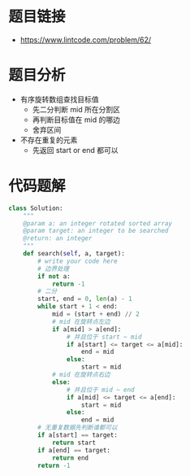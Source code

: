 # 题目链接
- https://www.lintcode.com/problem/62/

# 题目分析
- 有序旋转数组查找目标值
    - 先二分判断 mid 所在分割区
    - 再判断目标值在 mid 的哪边
    - 舍弃区间
- 不存在重复的元素
    - 先返回 start or end 都可以

# 代码题解
```py
class Solution:
    """
    @param a: an integer rotated sorted array
    @param target: an integer to be searched
    @return: an integer
    """
    def search(self, a, target):
        # write your code here
        # 边界处理
        if not a:
            return -1
        # 二分
        start, end = 0, len(a) - 1
        while start + 1 < end:
            mid = (start + end) // 2
            # mid 在旋转点左边
            if a[mid] > a[end]:
                # 并且位于 start ~ mid
                if a[start] <= target <= a[mid]:
                    end = mid
                else:
                    start = mid
            # mid 在旋转点右边
            else:
                # 并且位于 mid ~ end
                if a[mid] <= target <= a[end]:
                    start = mid
                else:
                    end = mid
        # 无重复数据先判断谁都可以
        if a[start] == target:
            return start
        if a[end] == target:
            return end
        return -1
```